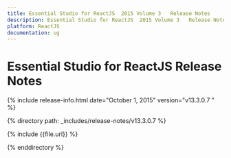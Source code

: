 ```yaml
---
title: Essential Studio for ReactJS  2015 Volume 3   Release Notes  
description: Essential Studio for ReactJS  2015 Volume 3   Release Notes  
platform: ReactJS
documentation: ug
---
```


# Essential Studio for ReactJS  Release Notes  

{% include release-info.html date="October 1, 2015"  version="v13.3.0.7 " %} 


{% directory path: _includes/release-notes/v13.3.0.7  %}

{% include {{file.url}} %}

{% enddirectory %}